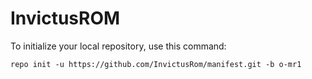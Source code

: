 InvictusROM
========

To initialize your local repository, use this command:

	repo init -u https://github.com/InvictusRom/manifest.git -b o-mr1
